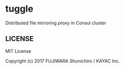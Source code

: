 # tuggle

Distributed file mirroring proxy in Consul cluster

## LICENSE

MIT License

Copyright (c) 2017 FUJIWARA Shunichiro / KAYAC Inc.
